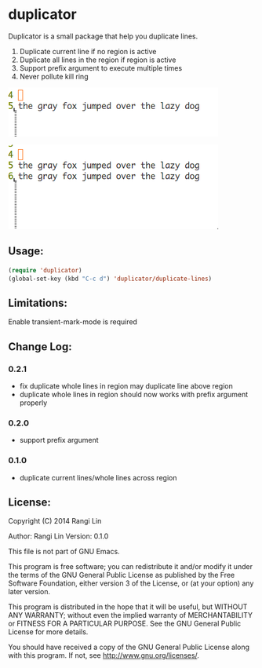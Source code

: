 duplicator
==========

Duplicator is a small package that help you duplicate lines.

1. Duplicate current line if no region is active
2. Duplicate all lines in the region if region is active
3. Support prefix argument to execute multiple times
4. Never pollute kill ring

![duplicate current line](gifs/duplicate-current-line.gif)

![duplicate lines in region](gifs/duplicate-lines-in-region.gif)

## Usage:
```lisp
(require 'duplicator)
(global-set-key (kbd "C-c d") 'duplicator/duplicate-lines)
```

## Limitations:

Enable transient-mark-mode is required

## Change Log:

### 0.2.1
+ fix duplicate whole lines in region may duplicate line above region
+ duplicate whole lines in region should now works with prefix argument properly

### 0.2.0
+ support prefix argument

### 0.1.0
+ duplicate current lines/whole lines across region


## License:
Copyright (C) 2014 Rangi Lin

Author: Rangi Lin <rangiltw at google mail>
Version: 0.1.0

This file is not part of GNU Emacs.

This program is free software; you can redistribute it and/or modify
it under the terms of the GNU General Public License as published by
the Free Software Foundation, either version 3 of the License, or
(at your option) any later version.

This program is distributed in the hope that it will be useful,
but WITHOUT ANY WARRANTY; without even the implied warranty of
MERCHANTABILITY or FITNESS FOR A PARTICULAR PURPOSE. See the
GNU General Public License for more details.

You should have received a copy of the GNU General Public License
along with this program. If not, see <http://www.gnu.org/licenses/>.
